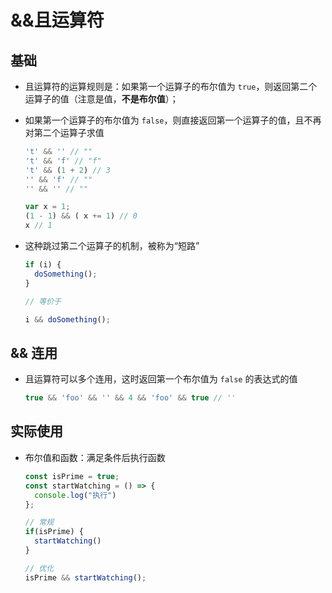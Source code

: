 # &&且运算符

## 基础

+ 且运算符的运算规则是：如果第一个运算子的布尔值为 `true`，则返回第二个运算子的值（注意是值，**不是布尔值**）；

+ 如果第一个运算子的布尔值为 `false`，则直接返回第一个运算子的值，且不再对第二个运算子求值

    ```js
    't' && '' // ""
    't' && 'f' // "f"
    't' && (1 + 2) // 3
    '' && 'f' // ""
    '' && '' // ""

    var x = 1;
    (1 - 1) && ( x += 1) // 0
    x // 1
    ```

+ 这种跳过第二个运算子的机制，被称为“短路”

    ```js
    if (i) {
      doSomething();
    }

    // 等价于

    i && doSomething();
    ```

## && 连用

+ 且运算符可以多个连用，这时返回第一个布尔值为 `false` 的表达式的值

    ```js
    true && 'foo' && '' && 4 && 'foo' && true // ''
    ```

## 实际使用

+ 布尔值和函数：满足条件后执行函数

    ```js
    const isPrime = true;
    const startWatching = () => {
      console.log("执行")
    };

    // 常规
    if(isPrime) {
      startWatching()
    }

    // 优化
    isPrime && startWatching();
    ```
